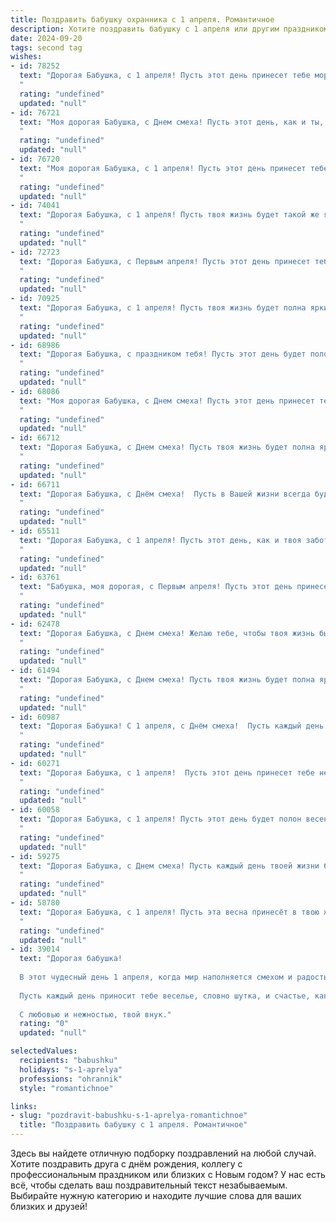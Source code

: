 ```yaml
---
title: Поздравить бабушку охранника с 1 апреля. Романтичное
description: Хотите поздравить бабушку с 1 апреля или другим праздником? Наш ИИ создаст незабываемое поздравление, а вы обязательно выделитесь среди других.  
date: 2024-09-20
tags: second tag
wishes:
- id: 78252
  text: "Дорогая Бабушка, с 1 апреля! Пусть этот день принесет тебе море улыбок, как весеннее солнышко. Твоя доброта и забота - настоящая охранная грамота от любых невзгод. Спасибо за твою любовь, она - самая ценная награда!
  "
  rating: "undefined"
  updated: "null"
- id: 76721
  text: "Моя дорогая Бабушка, с Днем смеха! Пусть этот день, как и ты, будет полон тепла, доброты и, конечно же,  неповторимого очарования. Ты – настоящий охранник нашего семейного счастья,  твоя  любовь  –  надежная  защита  от  всех  неприятностей.  Пусть  каждый  день  будет  наполнен  радостью,  а  смех  всегда звучит в твоем доме.  С праздником!
  "
  rating: "undefined"
  updated: "null"
- id: 76720
  text: "Моя дорогая Бабушка, с 1 апреля! Пусть этот день принесет тебе столько же радости и тепла, сколько ты даришь нам своей заботой. Ты – не просто охранник, ты - наша крепость, наш щит и наш тихий ангел-хранитель.  Пусть твоя душа всегда будет молодой, а сердце – полным любви и весеннего настроения!
  "
  rating: "undefined"
  updated: "null"
- id: 74041
  text: "Дорогая Бабушка, с 1 апреля! Пусть твоя жизнь будет такой же яркой и непредсказуемой, как этот день, полным любви, заботы и радости, словно  твои охранные посты всегда окружены надежной защитой.
  "
  rating: "undefined"
  updated: "null"
- id: 72723
  text: "Дорогая Бабушка, с Первым апреля! Пусть этот день принесет тебе море улыбок, а твоя жизнь будет охраняться любовью и заботой близких, как ты всю жизнь охраняла нас! 🥰
  "
  rating: "undefined"
  updated: "null"
- id: 70925
  text: "Дорогая Бабушка, с 1 апреля! Пусть твоя жизнь будет полна ярких красок, словно весенний сад, а ты всегда оставайся такой же сильной и красивой, как самая верная сторожевая собака. Счастья тебе, любви и  долголетия!
  "
  rating: "undefined"
  updated: "null"
- id: 68986
  text: "Дорогая Бабушка, с праздником тебя! Пусть этот день будет полон радости, смеха и любви, как и твоя душа. Спасибо за твою заботу, твою мудрость, за твою храбрость, которая делает тебя лучшим охранником для всей нашей семьи.  Ты - наша крепость, наша защита, наша любовь!
  "
  rating: "undefined"
  updated: "null"
- id: 68086
  text: "Моя дорогая Бабушка, с Днем смеха! Пусть этот день принесет тебе только радость и улыбки. Ты  —  настоящий охранник нашего спокойствия, надежный тыл и самая любимая  опора.  Пусть каждый день будет наполнен  теплотой и заботой, как твое сердце.
  "
  rating: "undefined"
  updated: "null"
- id: 66712
  text: "Дорогая Бабушка, с Днем смеха! Пусть твоя жизнь будет полна ярких красок и радостных моментов, как весенний сад. Ты, как верный охранник нашего спокойствия и любви, всегда защищаешь нас от невзгод. Пусть твоя доброта и мудрость продолжают вдохновлять нас, а сердце всегда бьется в такт с весенним ветром!
  "
  rating: "undefined"
  updated: "null"
- id: 66711
  text: "Дорогая Бабушка, с Днём смеха!  Пусть в Вашей жизни всегда будет место для радости, для улыбок и для настоящей, неподдельной любви. Пусть Ваша душа остаётся такой же молодой и яркой, как весенний рассвет!
  "
  rating: "undefined"
  updated: "null"
- id: 65511
  text: "Дорогая Бабушка, с 1 апреля! Пусть этот день, как и твоя забота, будет наполнен теплом, легкостью и милыми шутками.  Ты - хранительница нашего семейного очага, а твоя строгая, но добрая душа  — настоящая защита от всех невзгод. Спасибо, что всегда стоишь на страже нашего благополучия.  С любовью!
  "
  rating: "undefined"
  updated: "null"
- id: 63761
  text: "Бабушка, моя дорогая, с Первым апреля! Пусть этот день принесет вам только радость и  приятные сюрпризы, как настоящему охраннику нашей семьи. Вы всегда были нашей опорой,  хранительницей нашего спокойствия и тепла. Желаю вам  крепкого здоровья,  ярких красок и настоящих чудесных моментов!
  "
  rating: "undefined"
  updated: "null"
- id: 62478
  text: "Дорогая Бабушка, с Днем смеха! Желаю тебе, чтобы твоя жизнь была такой же яркой и  интересной, как день, когда ты влюбилась в дедушку, а  твоя душа  -  такой же храброй и отважной, как  во времена, когда ты работала охранником.
  "
  rating: "undefined"
  updated: "null"
- id: 61494
  text: "Дорогая Бабушка, с Днем смеха! Пусть твоя жизнь будет полна ярких красок, как весенний букет, а любовь близких защищает тебя как самый верный охранник.
  "
  rating: "undefined"
  updated: "null"
- id: 60987
  text: "Дорогая Бабушка! С 1 апреля, с Днём смеха!  Пусть каждый день твоей жизни, как смешной анекдот, станет добрым, весёлым и полным радости! Твой внук, твой охранник, всегда рядом, чтобы защитить тебя от всех печалей.
  "
  rating: "undefined"
  updated: "null"
- id: 60271
  text: "Дорогая Бабушка, с 1 апреля!  Пусть этот день принесет тебе не только улыбки и веселье, но и  чувство защищенности, как от надежного охранника, которого ты сама и выбрала - своей мудрости и любви.
  "
  rating: "undefined"
  updated: "null"
- id: 60058
  text: "Дорогая Бабушка, с 1 апреля! Пусть этот день будет полон весенних цветов, радостных улыбок и приятных сюрпризов. Ты - наш надежный защитник, хранитель семейного очага и настоящая героиня. Желаю тебе крепкого здоровья, благополучия и бесконечной любви.
  "
  rating: "undefined"
  updated: "null"
- id: 59275
  text: "Дорогая Бабушка, с Днем смеха! Пусть каждый день твоей жизни будет наполнен радостью и любовью, как  тебе это удается делать с нашей безопасностью.  Ты - наш главный охранник, и не только от беды, но и от хандры. Пусть же улыбка никогда не сходит с твоего лица, а сердце всегда будет  спокойно и тепло.
  "
  rating: "undefined"
  updated: "null"
- id: 58780
  text: "Дорогая Бабушка, с 1 апреля! Пусть эта весна принесёт в твою жизнь больше света, радости и поводов для улыбки. Твоя сила и мудрость – настоящая защита, как щит от любых невзгод. Спасибо, что ты всегда рядом, как надежный охранник нашего счастья. С любовью и благодарностью!
  "
  rating: "undefined"
  updated: "null"
- id: 39014
  text: "Дорогая бабушка!
  
  В этот чудесный день 1 апреля, когда мир наполняется смехом и радостью, хочу поздравить тебя с праздником! Как охранник нашего семейного счастья, ты всегда бережно охраняешь тепло и уют, наполняя наши сердца любовью.
  
  Пусть каждый день приносит тебе веселье, словно шутка, и счастье, как яркое весеннее солнышко. Спасибо за твою мудрость и заботу, которыми ты щедро делишься с нами. Пусть в жизни будет больше легкости и улыбок, а наши теплыми воспоминаниями всегда согревают тебя.
  
  С любовью и нежностью, твой внук."
  rating: "0"
  updated: "null"

selectedValues:
  recipients: "babushku"
  holidays: "s-1-aprelya"
  professions: "ohrannik"
  style: "romantichnoe"

links:
- slug: "pozdravit-babushku-s-1-aprelya-romantichnoe"
  title: "Поздравить бабушку с 1 апреля. Романтичное"
---
```


Здесь вы найдете отличную подборку поздравлений на любой случай. 
Хотите поздравить друга с днём рождения, коллегу с профессиональным праздником или близких с Новым годом? У нас есть всё, чтобы сделать ваш поздравительный текст незабываемым. Выбирайте нужную категорию и находите лучшие слова для ваших близких и друзей!
